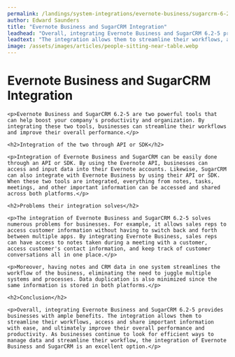 ```yaml
---
permalink: /landings/system-integrations/evernote-business/sugarcrm-6-2-5
author: Edward Saunders
title: "Evernote Business and SugarCRM Integration"
leadhead: "Overall, integrating Evernote Business and SugarCRM 6.2-5 provides businesses with ample benefits"
leadtext: "The integration allows them to streamline their workflows, access and share important information with ease, and ultimately improve their overall performance and productivity. As businesses continue to look for efficient ways to manage data and streamline their workflow, the integration of Evernote Business and SugarCRM is an excellent option."
image: /assets/images/articles/people-sitting-near-table.webp
---
```

<div class="arttext">	<h1>Evernote Business and SugarCRM Integration</h1>
	
	<p>Evernote Business and SugarCRM 6.2-5 are two powerful tools that can help boost your company's productivity and organization. By integrating these two tools, businesses can streamline their workflows and improve their overall performance.</p>
	
	<h2>Integration of the two through API or SDK</h2>
	
	<p>Integration of Evernote Business and SugarCRM can be easily done through an API or SDK. By using the Evernote API, businesses can access and input data into their Evernote accounts. Likewise, SugarCRM can also integrate with Evernote Business by using their API or SDK. When these two tools are integrated, everything from notes, tasks, meetings, and other important information can be accessed and shared across both platforms.</p>
	
	<h2>Problems their integration solves</h2>
	
	<p>The integration of Evernote Business and SugarCRM 6.2-5 solves numerous problems for businesses. For example, it allows sales reps to access customer information without having to switch back and forth between multiple apps. By integrating Evernote Business, sales reps can have access to notes taken during a meeting with a customer, access customer's contact information, and keep track of customer conversations all in one place.</p>
	
	<p>Moreover, having notes and CRM data in one system streamlines the workflow of the business, eliminating the need to juggle multiple systems and processes. Data duplication is also minimized since the same information is stored in both platforms.</p>
	
	<h2>Conclusion</h2>
	
	<p>Overall, integrating Evernote Business and SugarCRM 6.2-5 provides businesses with ample benefits. The integration allows them to streamline their workflows, access and share important information with ease, and ultimately improve their overall performance and productivity. As businesses continue to look for efficient ways to manage data and streamline their workflow, the integration of Evernote Business and SugarCRM is an excellent option.</p>
</div>